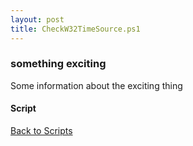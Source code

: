 ```yaml
---
layout: post
title: CheckW32TimeSource.ps1
---
```


### something exciting

Some information about the exciting thing

#### Script

<script src="https://gist-it.appspot.com/github.com/BanterBoy/scripts-blog/blob/master/PowerShell/scripts/activeDirectory/CheckW32TimeSource.ps1" crossorigin="anonymous"></script>

<a href="/menu/_pages/scripts.html">Back to Scripts</a>
